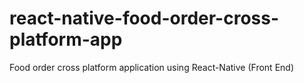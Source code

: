 # react-native-food-order-cross-platform-app
Food order cross platform application using React-Native (Front End)
